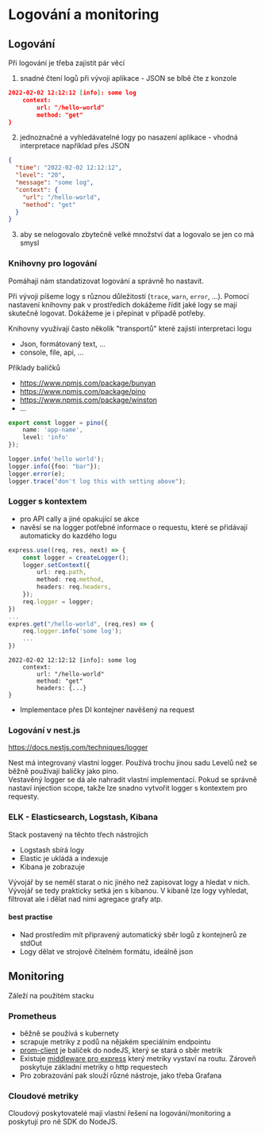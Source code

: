 # Logování a monitoring

## Logování
Při logování je třeba zajistit pár věcí
1) snadné čtení logů při vývoji aplikace - JSON se blbě čte z konzole
```json
2022-02-02 12:12:12 [info]: some log
    context: 
        url: "/hello-world"
        method: "get"
}
```
2) jednoznačné a vyhledávatelné logy po nasazení aplikace - vhodná interpretace například přes JSON
```json
{
  "time": "2022-02-02 12:12:12",
  "level": "20",
  "message": "some log",
  "context": {
    "url": "/hello-world",
    "method": "get"
  }
}
```
3) aby se nelogovalo zbytečně velké množství dat a logovalo se jen co má smysl
 
### Knihovny pro logování
Pomáhají nám standatizovat logování a správně ho nastavit. 

Při vývoji píšeme logy s různou důležitostí (`trace`, `warn`, `error`, ...). 
Pomocí nastavení knihovny pak v prostředích dokážeme řídit jaké logy se mají skutečně logovat.
Dokážeme je i přepínat v případě potřeby. 

Knihovny využívají často několik "transportů" které zajistí interpretaci logu 
- Json, formátovaný text, ...
- console, file, api, ...

Příklady balíčků
- https://www.npmjs.com/package/bunyan
- https://www.npmjs.com/package/pino
- https://www.npmjs.com/package/winston
- ...

```typescript
export const logger = pino({
    name: 'app-name',
    level: 'info'
});

logger.info('hello world');
logger.info({foo: "bar"});
logger.error(e);
logger.trace("don't log this with setting above");
```

### Logger s kontextem
- pro API cally a jiné opakující se akce
- navěsí se na logger potřebné informace o requestu, které se přidávají automaticky do kazdého logu
```typescript
express.use((req, res, next) => {
    const logger = createLogger();
    logger.setContext({
        url: req.path,
        method: req.method,
        headers: req.headers,
    });
    req.logger = logger;
})
...
expres.get("/hello-world", (req,res) => {
    req.logger.info('some log');
    ...
})
```

```
2022-02-02 12:12:12 [info]: some log
    context: 
        url: "/hello-world"
        method: "get"
        headers: {...}    
}
```
- Implementace přes DI kontejner navěšený na request

### Logování v nest.js
https://docs.nestjs.com/techniques/logger

Nest má integrovaný vlastní logger. 
Používá trochu jinou sadu Levelů než se běžně používají balíčky jako pino.  
Vestavěný logger se dá ale nahradit vlastní implementací. 
Pokud se správně nastaví injection scope, takže lze snadno vytvořit logger s kontextem pro requesty. 

### ELK - Elasticsearch, Logstash, Kibana
Stack postavený na těchto třech nástrojích
- Logstash sbírá logy 
- Elastic je ukládá a indexuje
- Kibana je zobrazuje

Vývojář by se neměl starat o nic jiného než zapisovat logy a hledat v nich.
Vývojář se tedy prakticky setká jen s kibanou. V kibaně lze logy vyhledat, filtrovat ale i dělat nad nimi agregace grafy atp.

#### best practise
- Nad prostředím mít připravený automatický sběr logů z kontejnerů ze stdOut
- Logy dělat ve strojově čitelném formátu, ideálně json

## Monitoring
Záleží na použitém stacku

### Prometheus
- běžně se používá s kubernety 
- scrapuje metriky z podů na nějakém speciálním endpointu
- [prom-client](https://www.npmjs.com/package/prom-client) je balíček do nodeJS, který se stará o sběr metrik
- Existuje [middleware pro express](https://www.npmjs.com/package/express-prometheus-middleware) který metriky vystaví na routu. 
  Zároveň poskytuje základní metriky o http requestech
- Pro zobrazování pak slouží různé nástroje, jako třeba Grafana

### Cloudové metriky
Cloudový poskytovatelé mají vlastní řešení na logování/monitoring a poskytují pro ně SDK do NodeJS.  
